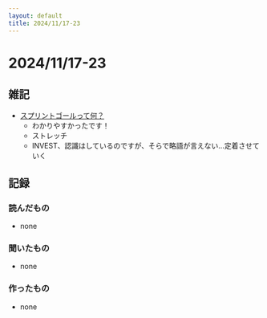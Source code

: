 ```yaml
---
layout: default
title: 2024/11/17-23
---
```


# 2024/11/17-23

## 雑記

* [スプリントゴールって何？](https://miholovesq.hatenablog.com/entry/2022/07/29/120418)
  * わかりやすかったです！
  * ストレッチ
  * INVEST、認識はしているのですが、そらで略語が言えない…定着させていく


## 記録

### 読んだもの

* none

### 聞いたもの

* none

### 作ったもの

* none

